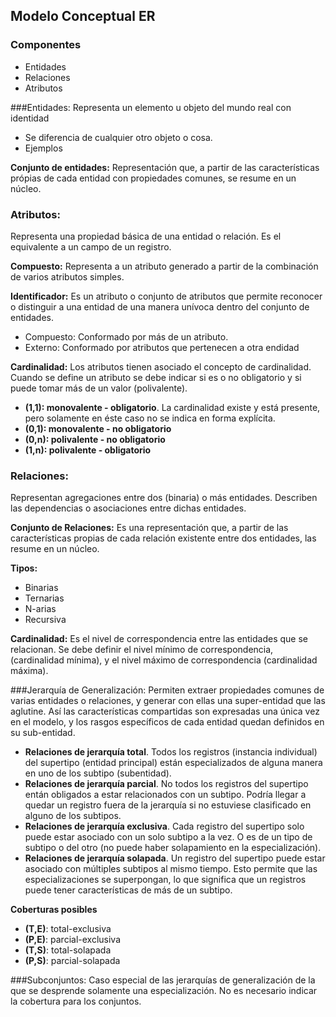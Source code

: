 ## Modelo Conceptual ER
### Componentes
- Entidades 
- Relaciones
- Atributos

###Entidades:
Representa un elemento u objeto del mundo real con identidad
- Se diferencia de cualquier otro objeto o cosa.
- Ejemplos
 
**Conjunto de entidades:** Representación que, a partir de las características própias de cada entidad con propiedades comunes, se resume en un núcleo.

### Atributos:
Representa una propiedad básica de una entidad o relación. Es el equivalente a un campo de un registro.

**Compuesto:** Representa a un atributo generado a partir de la combinación de varios atributos simples.

**Identificador:** Es un atributo o conjunto de atributos que permite reconocer o distinguir a una entidad de una manera unívoca dentro del conjunto de entidades.

- Compuesto: Conformado por más de un atributo.
- Externo: Conformado por atributos que pertenecen a otra endidad

**Cardinalidad:** Los atributos tienen asociado el concepto de cardinalidad. Cuando se define un atributo se debe indicar si es o no obligatorio y si puede tomar más de un valor (polivalente).

- **(1,1): monovalente - obligatorio**. La cardinalidad existe y está presente, pero solamente en éste caso no se indica en forma explícita.
- **(0,1): monovalente - no obligatorio**
- **(0,n): polivalente - no obligatorio**
- **(1,n): polivalente - obligatorio**

### Relaciones:
Representan agregaciones entre dos (binaria) o más entidades. Describen las dependencias o asociaciones entre dichas entidades.

**Conjunto de Relaciones:** Es una representación que, a partir de las características propias de cada relación existente entre dos entidades, las resume en un núcleo.

**Tipos:**

- Binarias
- Ternarias
- N-arias
- Recursiva

**Cardinalidad:** Es el nivel de correspondencia entre las entidades que se relacionan. Se debe definir el nivel mínimo de correspondencia, (cardinalidad mínima), y el nivel máximo de correspondencia (cardinalidad máxima).


###Jerarquía de Generalización:
Permiten extraer propiedades comunes de varias entidades o relaciones, y generar con ellas una super-entidad que las aglutine. Así las características compartidas son expresadas una única vez en el modelo, y los rasgos específicos de cada entidad quedan definidos en su sub-entidad.

- **Relaciones de jerarquía total**. Todos los registros (instancia individual) del supertipo (entidad principal) están especializados de alguna manera en uno de los subtipo (subentidad). 
- **Relaciones de jerarquía parcial**. No todos los registros del supertipo entán obligados a estar relacionados con un subtipo. Podría llegar a quedar un registro fuera de la jerarquía si no estuviese clasificado en alguno de los subtipos.
- **Relaciones de jerarquía exclusiva**. Cada registro del supertipo solo puede estar asociado con un solo subtipo a la vez. O es de un tipo de subtipo o del otro (no puede haber solapamiento  en la especialización).
- **Relaciones de jerarquía solapada**. Un registro del supertipo puede estar asociado con múltiples subtipos al mismo tiempo. Esto permite que las especializaciones se superpongan, lo que significa que un registros puede tener características de más de un subtipo.

**Coberturas posibles**

- **(T,E)**: total-exclusiva
- **(P,E)**: parcial-exclusiva
- **(T,S)**: total-solapada
- **(P,S)**: parcial-solapada


###Subconjuntos: 
Caso especial de las jerarquías de generalización de la que se desprende solamente una especialización. No es necesario indicar la cobertura para los conjuntos.


